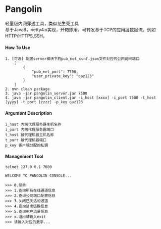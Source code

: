 # Pangolin
轻量级内网穿透工具，类似花生壳工具  
基于Java8，netty4.x实现，开箱即用，可转发基于TCP的应用层数据流，例如HTTP/HTTPS,SSH。


#### How To Use

    1. [可选] 配置server模块下的pub_net_conf.json文件对应的公网访问端口
        [
            {
                "pub_net_port": 7700,
                "user_private_key": "qaz123"
            }
        ]
    2. mvn clean package  
    3. java -jar pangolin_server.jar 7500  
    4. java -jar pangolin_client.jar -i_host [xxxx] -i_port 7500 -t_host [yyyy] -t_port [zzzz] -p_key qaz123

#### Argument Description  
    i_host 内网代理服务器主机名称  
    i_port 内网代理服务器端口  
    t_host 被代理机器主机名称  
    t_port 被代理机器端口  
    p_key 客户端分配的私钥


#### Management Tool  
    telnet 127.0.0.1 7600
    
    WELCOME TO PANGOLIN CONSOLE... 
    
    >>> 0.菜单
    >>> 1.查询所有在线通道信息
    >>> 2.查询公网端口配置信息
    >>> 3.关闭已失活的通道
    >>> 4.查询请求链路信息
    >>> 5.查询用户流量信息
    >>> x.退出请输入exit
    >>> 请输入对应的数字...
    
